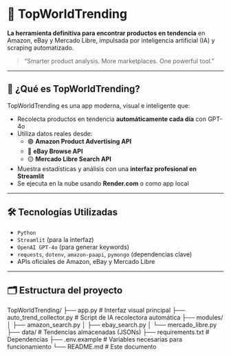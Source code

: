 # 🚀 TopWorldTrending

**La herramienta definitiva para encontrar productos en tendencia** en Amazon, eBay y Mercado Libre, impulsada por inteligencia artificial (IA) y scraping automatizado.

> “Smarter product analysis. More marketplaces. One powerful tool.”

---

## 🧠 ¿Qué es TopWorldTrending?

TopWorldTrending es una app moderna, visual e inteligente que:
- Recolecta productos en tendencia **automáticamente cada día** con GPT-4o
- Utiliza datos reales desde:
  - 🟣 **Amazon Product Advertising API**
  - 🔵 **eBay Browse API**
  - 🟡 **Mercado Libre Search API**
- Muestra estadísticas y análisis con una **interfaz profesional en Streamlit**
- Se ejecuta en la nube usando **Render.com** o como app local

---

## 🛠️ Tecnologías Utilizadas

- `Python`
- `Streamlit` (para la interfaz)
- `OpenAI GPT-4o` (para generar keywords)
- `requests`, `dotenv`, `amazon-paapi`, `pymongo` (dependencias clave)
- APIs oficiales de Amazon, eBay y Mercado Libre

---

## 🗂️ Estructura del proyecto

TopWorldTrending/ ├── app.py # Interfaz visual principal ├── auto_trend_collector.py # Script de IA recolectora automática ├── modules/ │ ├── amazon_search.py │ ├── ebay_search.py │ └── mercado_libre.py ├── data/ # Tendencias almacenadas (JSONs) ├── requirements.txt # Dependencias ├── .env.example # Variables necesarias para funcionamiento └── README.md # Este documento
